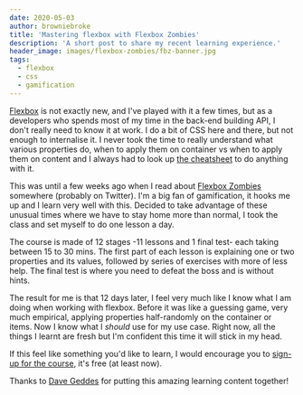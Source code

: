 ```yaml
---
date: 2020-05-03
author: browniebroke
title: 'Mastering flexbox with Flexbox Zombies'
description: 'A short post to share my recent learning experience.'
header_image: images/flexbox-zombies/fbz-banner.jpg
tags:
  - flexbox
  - css
  - gamification
---
```


[Flexbox](https://developer.mozilla.org/en-US/docs/Web/CSS/CSS_Flexible_Box_Layout) is not exactly new, and I've played with it a few times, but as a developers who spends most of my time in the back-end building API, I don't really need to know it at work. I do a bit of CSS here and there, but not enough to internalise it. I never took the time to really understand what various properties do, when to apply them on container vs when to apply them on content and I always had to look up [the cheatsheet](https://yoksel.github.io/flex-cheatsheet/) to do anything with it.

This was until a few weeks ago when I read about [Flexbox Zombies](https://flexboxzombies.com) somewhere (probably on Twitter). I'm a big fan of gamification, it hooks me up and I learn very well with this. Decided to take advantage of these unusual times where we have to stay home more than normal, I took the class and set myself to do one lesson a day.

The course is made of 12 stages -11 lessons and 1 final test- each taking between 15 to 30 mins. The first part of each lesson is explaining one or two properties and its values, followed by series of exercises with more of less help. The final test is where you need to defeat the boss and is without hints.

The result for me is that 12 days later, I feel very much like I know what I am doing when working with flexbox. Before it was like a guessing game, very much empirical, applying properties half-randomly on the container or items. Now I know what I _should_ use for my use case. Right now, all the things I learnt are fresh but I'm confident this time it will stick in my head.

If this feel like something you'd like to learn, I would encourage you to [sign-up for the course](https://flexboxzombies.com), it's free (at least now).

Thanks to [Dave Geddes](https://twitter.com/geddski) for putting this amazing learning content together!
